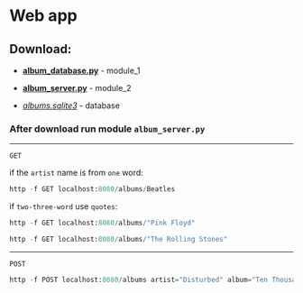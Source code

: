 # Web app

## Download:

- [**album_database.py**](https://github.com/victortemnov/music-album/blob/master/album_database.py) - module_1

- [**album_server.py**](https://github.com/victortemnov/music-album/blob/master/album_server.py) - module_2

- [*albums.sqlite3*](https://drive.google.com/file/d/1KHKrio-StI9jVIVgJH1EKaObpAFzRx25/view)  - database

### After download run module `album_server.py`

---

`GET`

if the `artist` name is from `one` word:

```python
http -f GET localhost:8080/albums/Beatles
```

if `two-three-word` use `quotes`:

```python
http -f GET localhost:8080/albums/"Pink Floyd"
```

```python
http -f GET localhost:8080/albums/"The Rolling Stones"
```

---

`POST`

```python
http -f POST localhost:8080/albums artist="Disturbed" album="Ten Thousand Fists" genre="Alternative" year="2005"
```
